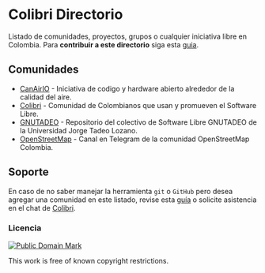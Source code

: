 
# Colibri Directorio

Listado de comunidades, proyectos, grupos o cualquier iniciativa libre en Colombia. Para **contribuir a este directorio** siga esta [guia](https://github.com/colibricolombia/directorio/blob/main/.github/CONTRIBUTING.md).

## Comunidades

* [CanAirIO](https://github.com/kike-canaries) - Iniciativa de codigo y hardware abierto alrededor de la calidad del aire.  
* [Colibri](https://t.me/ColibriColombia) - Comunidad de Colombianos que usan y promueven el Software Libre.
* [GNUTADEO](https://github.com/gnutadeo) - Repositorio del colectivo de Software Libre GNUTADEO de la Universidad Jorge Tadeo Lozano.
* [OpenStreetMap](https://t.me/osmco) - Canal en Telegram de la comunidad OpenStreetMap Colombia.

## Soporte

En caso de no saber manejar la herramienta `git` o `GitHub` pero desea agregar una comunidad en este listado, revise esta [guía](https://github.com/colibricolombia/directorio/blob/main/.github/CONTRIBUTING.md) o solicite asistencia en el chat de [Colibri](https://t.me/ColibriColombia).

### Licencia

[![Public Domain Mark](http://i.creativecommons.org/p/mark/1.0/88x31.png)](https://creativecommons.org/publicdomain/mark/1.0/deed.es)

This work is free of known copyright restrictions.